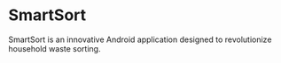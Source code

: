 # SmartSort
SmartSort is an innovative Android application designed to revolutionize household waste sorting.
